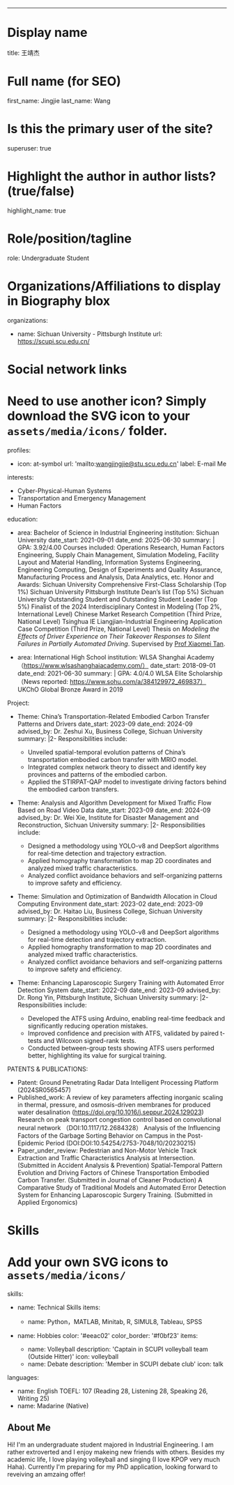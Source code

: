 ---
# Display name
title: 王靖杰

# Full name (for SEO)
first_name: Jingjie
last_name: Wang


# Is this the primary user of the site?
superuser: true

# Highlight the author in author lists? (true/false)
highlight_name: true

# Role/position/tagline
role: Undergraduate Student

# Organizations/Affiliations to display in Biography blox
organizations:
  - name: Sichuan University - Pittsburgh Institute
    url: https://scupi.scu.edu.cn/

# Social network links
# Need to use another icon? Simply download the SVG icon to your `assets/media/icons/` folder.
profiles:
  - icon: at-symbol
    url: 'mailto:wangjingjie@stu.scu.edu.cn'
    label: E-mail Me

interests:
  - Cyber-Physical-Human Systems
  - Transportation and Emergency Management
  - Human Factors

education:
  - area: Bachelor of Science in Industrial Engineering
    institution: Sichuan University
    date_start: 2021-09-01
    date_end: 2025-06-30
    summary: |
      GPA: 3.92/4.00
      Courses included:
       Operations Research, Human Factors Engineering, Supply Chain Management, Simulation Modeling, Facility Layout and Material Handling, Information Systems Engineering, Engineering Computing, Design of Experiments and Quality Assurance, Manufacturing Process and Analysis, Data Analytics, etc.
      Honor and Awards:
       Sichuan University Comprehensive First-Class Scholarship (Top 1%)
       Sichuan University Pittsburgh Institute Dean’s list (Top 5%)
       Sichuan University Outstanding Student and Outstanding Student Leader (Top 5%)
       Finalist of the 2024 Interdisciplinary Contest in Modeling (Top 2%, International Level)
       Chinese Market Research Competition (Third Prize, National Level)
       Tsinghua IE Liangjian-Industrial Engineering Application Case Competition (Third Prize, National Level)
      Thesis on _Modeling the Effects of Driver Experience on Their Takeover Responses to Silent Failures in Partially Automated Driving_. Supervised by [Prof Xiaomei Tan](https://scupi.scu.edu.cn/faculty-staff/faculty/%e8%b0%ad%e7%ac%91%e6%a2%85). 
   

  - area: International High School 
    institution: WLSA Shanghai Academy （https://www.wlsashanghaiacademy.com/）
    date_start: 2018-09-01
    date_end: 2021-06-30
    summary: |
      GPA: 4.0/4.0
      WLSA Elite Scholarship （News reported: https://www.sohu.com/a/384129972_469837）
      UKChO Global Bronze Award in 2019

Project:
  - Theme: China’s Transportation-Related Embodied Carbon Transfer Patterns and Drivers
    date_start: 2023-09
    date_end: 2024-09
    advised_by: Dr. Zeshui Xu, Business College, Sichuan University
    summary: |2-
      Responsibilities include:
      - Unveiled spatial-temporal evolution patterns of China’s transportation embodied carbon transfer with MRIO model.
      - Integrated complex network theory to dissect and identify key provinces and patterns of the embodied carbon.
      - Applied the STIRPAT-QAP model to investigate driving factors behind the embodied carbon transfers.

  - Theme: Analysis and Algorithm Development for Mixed Traffic Flow Based on Road Video Data
    date_start: 2023-09
    date_end: 2024-09
    advised_by: Dr. Wei Xie, Institute for Disaster Management and Reconstruction, Sichuan University
    summary: |2-
      Responsibilities include:
      - Designed a methodology using YOLO-v8 and DeepSort algorithms for real-time detection and trajectory extraction.
      - Applied homography transformation to map 2D coordinates and analyzed mixed traffic characteristics.
      - Analyzed conflict avoidance behaviors and self-organizing patterns to improve safety and efficiency.

  - Theme: Simulation and Optimization of Bandwidth Allocation in Cloud Computing Environment
    date_start: 2023-02
    date_end: 2023-09
    advised_by: Dr. Haitao Liu, Business College, Sichuan University
    summary: |2-
      Responsibilities include:
      - Designed a methodology using YOLO-v8 and DeepSort algorithms for real-time detection and trajectory extraction.
      - Applied homography transformation to map 2D coordinates and analyzed mixed traffic characteristics.
      - Analyzed conflict avoidance behaviors and self-organizing patterns to improve safety and efficiency.

  - Theme: Enhancing Laparoscopic Surgery Training with Automated Error Detection System
    date_start: 2022-09
    date_end: 2023-09
    advised_by: Dr. Rong Yin, Pittsburgh Institute, Sichuan University
    summary: |2-
      Responsibilities include:
       - Developed the ATFS using Arduino, enabling real-time feedback and significantly reducing operation mistakes.
       - Improved confidence and precision with ATFS, validated by paired t-tests and Wilcoxon signed-rank tests.
       - Conducted between-group tests showing ATFS users performed better, highlighting its value for surgical training.

PATENTS & PUBLICATIONS:
 - Patent: Ground Penetrating Radar Data Intelligent Processing Platform (2024SR0565457)
 - Published_work:
 A review of key parameters affecting inorganic scaling in thermal, pressure, and osmosis-driven membranes for produced water desalination (https://doi.org/10.1016/j.seppur.2024.129023)
 Research on peak transport congestion control based on convolutional neural network （DOI:10.1117/12.2684328）
 Analysis of the Influencing Factors of the Garbage Sorting Behavior on Campus in the Post-Epidemic Period (DOI:DOI:10.54254/2753-7048/10/20230215)
 - Paper_under_review:
 Pedestrian and Non-Motor Vehicle Track Extraction and Traffic Characteristics Analysis at Intersection. (Submitted in Accident Analysis & Prevention)
 Spatial-Temporal Pattern Evolution and Driving Factors of Chinese Transportation Embodied Carbon Transfer. (Submitted in Journal of Cleaner Production)
 A Comparative Study of Traditional Models and Automated Error Detection System for Enhancing Laparoscopic Surgery Training. (Submitted in Applied Ergonomics)


# Skills
# Add your own SVG icons to `assets/media/icons/`
skills:
  - name: Technical Skills
    items:
      - name: Python，MATLAB, Minitab, R, SIMUL8, Tableau, SPSS
 
  - name: Hobbies
    color: '#eeac02'
    color_border: '#f0bf23'
    items:
      - name: Volleyball
        description: 'Captain in SCUPI volleyball team (Outside Hitter)'
        icon: volleyball
      - name: Debate
        description: 'Member in SCUPI debate club'
        icon: talk


languages:
  - name: English
    TOEFL: 107 (Reading 28, Listening 28, Speaking 26, Writing 25)
  - name: Madarine (Native)


## About Me

Hi! I'm an undergraduate student majored in Industrial Engineering. I am rather extroverted and I enjoy makeing new friends with others. Besides my academic life, I love playing volleyball and singing (I love KPOP very much Haha). Currently I'm preparing for my PhD application, looking forward to reveiving an amzaing offer!
